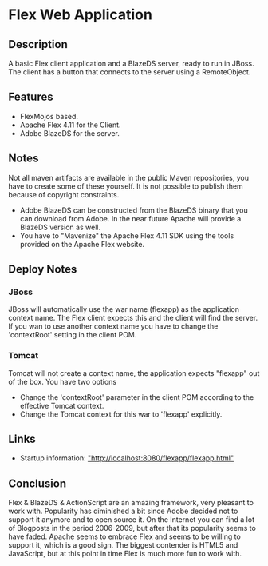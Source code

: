 # Flex Web Application
## Description

A basic Flex client application and a BlazeDS server, ready to run in JBoss.
The client has a button that connects to the server using a RemoteObject.

## Features

* FlexMojos based.
* Apache Flex 4.11 for the Client.
* Adobe BlazeDS for the server.

## Notes

Not all maven artifacts are available in the public Maven repositories, you have to create some of these yourself. It is not possible to publish them because of copyright constraints.

* Adobe BlazeDS can be constructed from the BlazeDS binary that you can download from Adobe. In the near future Apache will provide a BlazeDS version as well.
* You have to "Mavenize" the Apache Flex 4.11 SDK using the tools provided on the Apache Flex website.

## Deploy Notes
### JBoss
JBoss will automatically use the war name (flexapp) as the application context name.
The Flex client expects this and the client will find the server.
If you wan to use another context name you have to change the 'contextRoot' setting in the client POM.

### Tomcat
Tomcat will not create a context name, the application expects "flexapp"  out of the box.
You have two options
* Change the 'contextRoot' parameter in the client POM according to the effective Tomcat context.
* Change the Tomcat context for this war to 'flexapp' explicitly.

## Links

* Startup information: ["http://localhost:8080/flexapp/flexapp.html"](http://localhost:8080/flexapp/flexapp.html)

## Conclusion

Flex & BlazeDS & ActionScript are an amazing framework, very pleasant to work with.
Popularity has diminished a bit since Adobe decided not to support it anymore and to open source it.
On the Internet you can find a lot of Blogposts in the period 2006-2009, but after that its popularity seems to have faded.
Apache seems to embrace Flex and seems to be willing to support it, which is a good sign.
The biggest contender is HTML5 and JavaScript, but at this point in time Flex is much more fun to work with.
